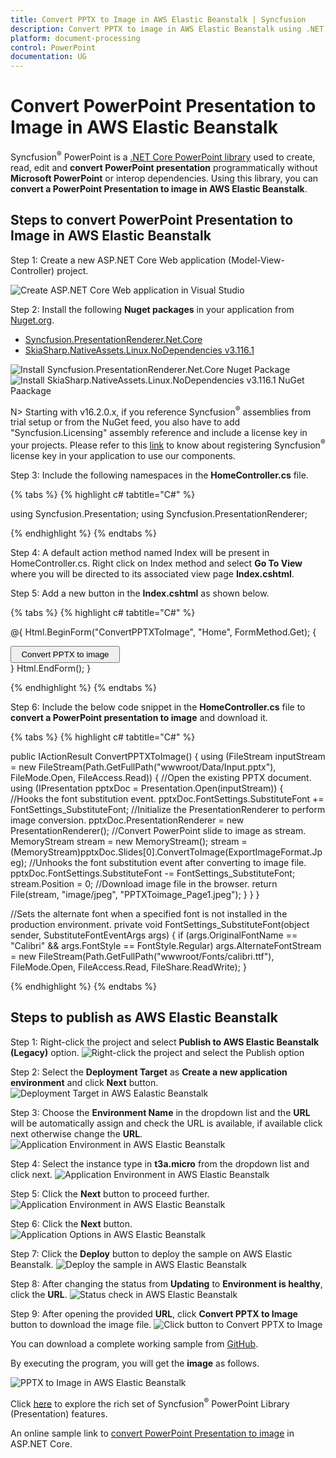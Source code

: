 ```yaml
---
title: Convert PPTX to Image in AWS Elastic Beanstalk | Syncfusion
description: Convert PPTX to image in AWS Elastic Beanstalk using .NET Core PowerPoint library (Presentation) without Microsoft PowerPoint or interop dependencies.
platform: document-processing
control: PowerPoint
documentation: UG
---
```


# Convert PowerPoint Presentation to Image in AWS Elastic Beanstalk

Syncfusion<sup>&reg;</sup> PowerPoint is a [.NET Core PowerPoint library](https://www.syncfusion.com/document-processing/powerpoint-framework/net-core) used to create, read, edit and **convert PowerPoint presentation** programmatically without **Microsoft PowerPoint** or interop dependencies. Using this library, you can **convert a PowerPoint Presentation to image in AWS Elastic Beanstalk**.

## Steps to convert PowerPoint Presentation to Image in AWS Elastic Beanstalk

Step 1: Create a new ASP.NET Core Web application (Model-View-Controller) project.

![Create ASP.NET Core Web application in Visual Studio](Azure-Images/App-Service-Linux/Create-PowerPoint-Presentation-to-PDF.png)

Step 2: Install the following **Nuget packages** in your application from [Nuget.org](https://www.nuget.org/).

* [Syncfusion.PresentationRenderer.Net.Core](https://www.nuget.org/packages/Syncfusion.PresentationRenderer.Net.Core)
* [SkiaSharp.NativeAssets.Linux.NoDependencies v3.116.1](https://www.nuget.org/packages/SkiaSharp.NativeAssets.Linux.NoDependencies/3.116.1)

![Install Syncfusion.PresentationRenderer.Net.Core Nuget Package](Azure-Images/App-Service-Linux/Nuget_Package_PowerPoint_Presentation_to_PDF.png)
![Install SkiaSharp.NativeAssets.Linux.NoDependencies v3.116.1 NuGet Paackage](AWS_images/Elastic_Beanstalk_Images/Nuget-Package-PPTXtoPDF.png)

N> Starting with v16.2.0.x, if you reference Syncfusion<sup>&reg;</sup> assemblies from trial setup or from the NuGet feed, you also have to add "Syncfusion.Licensing" assembly reference and include a license key in your projects. Please refer to this [link](https://help.syncfusion.com/common/essential-studio/licensing/overview) to know about registering Syncfusion<sup>&reg;</sup> license key in your application to use our components.

Step 3: Include the following namespaces in the **HomeController.cs** file.

{% tabs %}
{% highlight c# tabtitle="C#" %}

using Syncfusion.Presentation;
using Syncfusion.PresentationRenderer;

{% endhighlight %}
{% endtabs %}

Step 4: A default action method named Index will be present in HomeController.cs. Right click on Index method and select **Go To View** where you will be directed to its associated view page **Index.cshtml**.

Step 5: Add a new button in the **Index.cshtml** as shown below.

{% tabs %}
{% highlight c# tabtitle="C#" %}

@{
    Html.BeginForm("ConvertPPTXToImage", "Home", FormMethod.Get);
    {
        <div>
            <input type="submit" value="Convert PPTX to image" style="width:175px;height:27px" />
        </div>
    }
    Html.EndForm();
}

{% endhighlight %}
{% endtabs %}

Step 6: Include the below code snippet in the **HomeController.cs** file to **convert a PowerPoint presentation to image** and download it.

{% tabs %}
{% highlight c# tabtitle="C#" %}

 public IActionResult ConvertPPTXToImage()
 {
     using (FileStream inputStream = new FileStream(Path.GetFullPath("wwwroot/Data/Input.pptx"), FileMode.Open, FileAccess.Read))
     {
         //Open the existing PPTX document.
         using (IPresentation pptxDoc = Presentation.Open(inputStream))
         {                   
             //Hooks the font substitution event.
             pptxDoc.FontSettings.SubstituteFont += FontSettings_SubstituteFont;
             //Initialize the PresentationRenderer to perform image conversion.
             pptxDoc.PresentationRenderer = new PresentationRenderer();
             //Convert PowerPoint slide to image as stream.
             MemoryStream stream = new MemoryStream();
             stream = (MemoryStream)pptxDoc.Slides[0].ConvertToImage(ExportImageFormat.Jpeg);
             //Unhooks the font substitution event after converting to image file.
             pptxDoc.FontSettings.SubstituteFont -= FontSettings_SubstituteFont;
             stream.Position = 0;
             //Download image file in the browser.
             return File(stream, "image/jpeg", "PPTXToimage_Page1.jpeg");
         }
     }
 }

 //Sets the alternate font when a specified font is not installed in the production environment.
 private void FontSettings_SubstituteFont(object sender, SubstituteFontEventArgs args)
 {
     if (args.OriginalFontName == "Calibri" && args.FontStyle == FontStyle.Regular)
         args.AlternateFontStream = new FileStream(Path.GetFullPath("wwwroot/Fonts/calibri.ttf"), FileMode.Open, FileAccess.Read, FileShare.ReadWrite);
 }

{% endhighlight %}
{% endtabs %}

## Steps to publish as AWS Elastic Beanstalk

Step 1: Right-click the project and select **Publish to AWS Elastic Beanstalk (Legacy)** option.
![Right-click the project and select the Publish option](AWS_Images/Elastic_Beanstalk_Images/Publish-Create-PowerPoint.png)

Step 2: Select the **Deployment Target** as **Create a new application environment** and click **Next** button.
![Deployment Target in AWS Ealastic Beanstalk](AWS_Images/Elastic_Beanstalk_Images/Deployment-Target-Create-PowerPoint.png)

Step 3: Choose the **Environment Name** in the dropdown list and the **URL** will be automatically assign and check the URL is available, if available click next otherwise change the **URL**. 
![Application Environment in AWS Elastic Beanstalk](AWS_Images/Elastic_Beanstalk_Images/Environment-PPTXtoImage.png)

Step 4: Select the instance type in **t3a.micro** from the dropdown list and click next.
![Application Environment in AWS Elastic Beanstalk](AWS_Images/Elastic_Beanstalk_Images/Launch-Configuration-Create-PowerPoint.png)

Step 5: Click the **Next** button to proceed further.
![Application Environment in AWS Elastic Beanstalk](AWS_Images/Elastic_Beanstalk_Images/Permissions-Create-PowerPoint.png)

Step 6: Click the **Next** button.
![Application Options in AWS Elastic Beanstalk](AWS_Images/Elastic_Beanstalk_Images/Application-Options-Create-PowerPoint.png)

Step 7: Click the **Deploy** button to deploy the sample on AWS Elastic Beanstalk.
![Deploy the sample in AWS Elastic Beanstalk](AWS_Images/Elastic_Beanstalk_Images/Review-Create-PowerPoint.png)

Step 8: After changing the status from **Updating** to **Environment is healthy**, click the **URL**.
![Status check in AWS Elastic Beanstalk](AWS_Images/Elastic_Beanstalk_Images/Status-Check-PPTXtoPDF.png)

Step 9: After opening the provided **URL**, click **Convert PPTX to Image** button to download the image file.
![Click button to Convert PPTX to Image](AWS_Images/Elastic_Beanstalk_Images/Browser-PPTXtoImage.png)

You can download a complete working sample from [GitHub](https://github.com/SyncfusionExamples/PowerPoint-Examples/tree/master/PPTX-to-Image-conversion/Convert-PowerPoint-presentation-to-Image/AWS/AWS_Elastic_Beanstalk).

By executing the program, you will get the **image** as follows.

![PPTX to Image in AWS Elastic Beanstalk](PPTXtoPDF_images/Output_PowerPoint_Presentation_to-Image.png)

Click [here](https://www.syncfusion.com/document-processing/powerpoint-framework/net) to explore the rich set of Syncfusion<sup>&reg;</sup> PowerPoint Library (Presentation) features. 

An online sample link to [convert PowerPoint Presentation to image](https://document.syncfusion.com/demos/powerpoint/pptxtoimage#/tailwind) in ASP.NET Core. 

